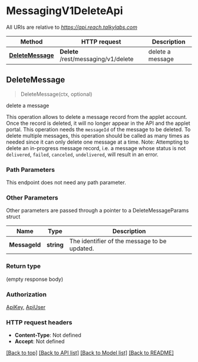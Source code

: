 # MessagingV1DeleteApi

All URIs are relative to *https://api.reach.talkylabs.com*

Method | HTTP request | Description
------------- | ------------- | -------------
[**DeleteMessage**](MessagingV1DeleteApi.md#DeleteMessage) | **Delete** /rest/messaging/v1/delete | delete a message



## DeleteMessage

> DeleteMessage(ctx, optional)

delete a message

This operation allows to delete a message record from the applet account. Once the record is deleted, it will no longer appear in the API and the applet portal.  This operation needs the `messageId` of the message to be deleted. To delete multiple messages, this operation should be called as many times as needed since it can only delete one message at a time. Note: Attempting to delete an in-progress message record, i.e. a message whose status is not `delivered`, `failed`, `canceled`, `undelivered`, will result in an error.   

### Path Parameters

This endpoint does not need any path parameter.

### Other Parameters

Other parameters are passed through a pointer to a DeleteMessageParams struct


Name | Type | Description
------------- | ------------- | -------------
**MessageId** | **string** | The identifier of the message to be updated.

### Return type

 (empty response body)

### Authorization

[ApiKey](../README.md#ApiKey), [ApiUser](../README.md#ApiUser)

### HTTP request headers

- **Content-Type**: Not defined
- **Accept**: Not defined

[[Back to top]](#) [[Back to API list]](../README.md#documentation-for-api-endpoints)
[[Back to Model list]](../README.md#documentation-for-models)
[[Back to README]](../README.md)

